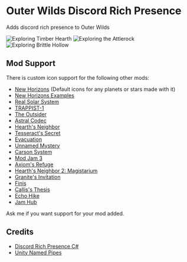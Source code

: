 # Outer Wilds Discord Rich Presence

Adds discord rich presence to Outer Wilds

![Exploring Timber Hearth](https://user-images.githubusercontent.com/34462599/185779236-7dd7c4bc-2577-4ef0-97c9-d32a8ce6b296.png)
![Exploring the Attlerock](https://user-images.githubusercontent.com/34462599/185779294-c81aa152-6861-4a03-a528-aa9c002c6309.png)
![Exploring Brittle Hollow](https://github.com/MegaPiggy/OWRichPresence/assets/34462599/2b2df12d-e467-455d-a0ae-18b9ad722620)

## Mod Support
There is custom icon support for the following other mods:
- [New Horizons](https://outerwildsmods.com/mods/newhorizons/) (Default icons for any planets or stars made with it)
- [New Horizons Examples](https://outerwildsmods.com/mods/newhorizonsexamples/)
- [Real Solar System](https://outerwildsmods.com/mods/realsolarsystem/)
- [TRAPPIST-1](https://outerwildsmods.com/mods/trappist1/)
- [The Outsider](https://outerwildsmods.com/mods/theoutsider/)
- [Astral Codec](https://outerwildsmods.com/mods/astralcodec/)
- [Hearth's Neighbor](https://outerwildsmods.com/mods/hearthsneighbor/)
- [Tesseract's Secret](https://outerwildsmods.com/mods/tesseractssecret/)
- [Evacuation](https://outerwildsmods.com/mods/evacuation/)
- [Unnamed Mystery](https://outerwildsmods.com/mods/unnamedmystery/)
- [Carson System](https://outerwildsmods.com/mods/carsonsystem/)
- [Mod Jam 3](https://outerwildsmods.com/mods/modjam3/)
- [Axiom's Refuge](https://outerwildsmods.com/mods/axiomsrefuge/)
- [Hearth's Neighbor 2: Magistarium](https://outerwildsmods.com/mods/hearthsneighbor2magistarium/)
- [Granite's Invitation](https://outerwildsmods.com/mods/granitesinvitation/)
- [Finis](https://outerwildsmods.com/mods/finis/)
- [Callis's Thesis](https://outerwildsmods.com/mods/callissthesis/)
- [Echo Hike](https://outerwildsmods.com/mods/echohike/)
- [Jam Hub](https://outerwildsmods.com/mods/jamhub/)

Ask me if you want support for your mod added.

## Credits

- [Discord Rich Presence C#](https://github.com/Lachee/discord-rpc-csharp)
- [Unity Named Pipes](https://github.com/Lachee/unity-named-pipes)
